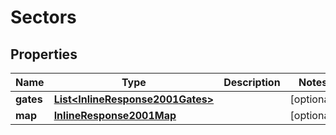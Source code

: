 
# Sectors

## Properties
Name | Type | Description | Notes
------------ | ------------- | ------------- | -------------
**gates** | [**List&lt;InlineResponse2001Gates&gt;**](InlineResponse2001Gates.md) |  |  [optional]
**map** | [**InlineResponse2001Map**](InlineResponse2001Map.md) |  |  [optional]



